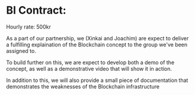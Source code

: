 # BI Contract:
Hourly rate: 500kr

As a part of our partnership, we (Xinkai and Joachim) are expect to deliver a fulfilling explaination of the Blockchain concept to the group we've been assigned to. 

To build further on this, we are expect to develop both a demo of the concept, as well as a demonstrative video that will show it in action. 

In addition to this, we will also provide a small piece of documentation that demonstrates the weaknesses of the Blockchain infrastructure
